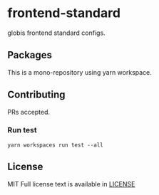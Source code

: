 # frontend-standard

globis frontend standard configs.

## Packages

This is a mono-repository using yarn workspace.

## Contributing

PRs accepted.

### Run test

```
yarn workspaces run test --all
```

## License

MIT
Full license text is available in [LICENSE](./LICENSE)
